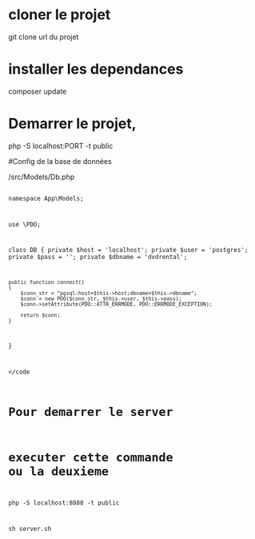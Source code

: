 # cloner le projet
git clone url du projet

# installer les dependances
composer update

# Demarrer le projet,
php -S localhost:PORT -t public

#Config de la base de données

/src/Models/Db.php

<code>
<?php

namespace App\Models;

use \PDO;

class DB
{
    private $host = 'localhost';
    private $user = 'postgres';
    private $pass = '';
    private $dbname = 'dvdrental';

    public function connect()
    {
        $conn_str = "pgsql:host=$this->host;dbname=$this->dbname";
        $conn = new PDO($conn_str, $this->user, $this->pass);
        $conn->setAttribute(PDO::ATTR_ERRMODE, PDO::ERRMODE_EXCEPTION);

        return $conn;
    }
}

</code


# Pour demarrer le server
# executer cette commande ou la deuxieme
 php -S localhost:8888 -t public

 sh server.sh